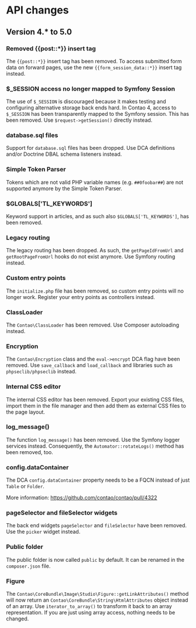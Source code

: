 # API changes

## Version 4.* to 5.0

### Removed {{post::*}} insert tag

The `{{post::*}}` insert tag has been removed. To access submitted form data on forward pages, use the
new `{{form_session_data::*}}` insert tag instead.

### $_SESSION access no longer mapped to Symfony Session

The use of `$_SESSION` is discouraged because it makes testing and configuring alternative storage
back ends hard. In Contao 4, access to `$_SESSION` has been transparently mapped to the Symfony session.
This has been removed. Use `$request->getSession()` directly instead.

### database.sql files

Support for `database.sql` files has been dropped. Use DCA definitions and/or Doctrine DBAL schema
listeners instead.

### Simple Token Parser

Tokens which are not valid PHP variable names (e.g. `##0foobar##`) are not supported anymore by the
Simple Token Parser.

### $GLOBALS['TL_KEYWORDS']

Keyword support in articles, and as such also `$GLOBALS['TL_KEYWORDS']`, has been removed.

### Legacy routing

The legacy routing has been dropped. As such, the `getPageIdFromUrl` and `getRootPageFromUrl` hooks do
not exist anymore. Use Symfony routing instead.

### Custom entry points

The `initialize.php` file has been removed, so custom entry points will no longer work. Register your
entry points as controllers instead.

### ClassLoader

The `Contao\ClassLoader` has been removed. Use Composer autoloading instead.

### Encryption

The `Contao\Encryption` class and the `eval->encrypt` DCA flag have been removed. Use `save_callback`
and `load_callback` and libraries such as `phpseclib/phpseclib` instead.

### Internal CSS editor

The internal CSS editor has been removed. Export your existing CSS files, import them in the file manager
and then add them as external CSS files to the page layout.

### log_message()

The function `log_message()` has been removed. Use the Symfony logger services instead. Consequently, the
`Automator::rotateLogs()` method has been removed, too.

### config.dataContainer

The DCA `config.dataContainer` property needs to be a FQCN instead of just `Table` or `Folder`.

More information: https://github.com/contao/contao/pull/4322

### pageSelector and fileSelector widgets

The back end widgets `pageSelector` and `fileSelector` have been removed. Use the `picker` widget instead.

### Public folder

The public folder is now called `public` by default. It can be renamed in the `composer.json` file.

### Figure
The `Contao\CoreBundle\Image\Studio\Figure::getLinkAttributes()` method will now return an
`Contao\CoreBundle\String\HtmlAttributes` object instead of an array. Use `iterator_to_array()` to transform it
back to an array representation. If you are just using array access, nothing needs to be changed.
